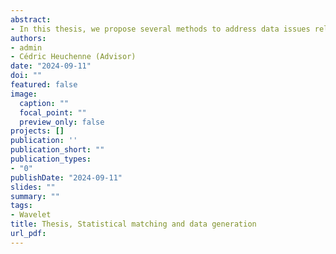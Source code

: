 ```yaml
---
abstract: 
- In this thesis, we propose several methods to address data issues related to the Beamm project. The core of this project is to develop a tax-benefit microsimulation model for Belgium accessible online, requiring intensive data handling. Our challenges consist in creating a unified data set containing variables from different surveys and developing a completely synthetic database for the online development of the Beamm platform. In Chapters 2 and 3, we introduce various approaches to perform statistical matching using machine learning techniques such as Kernel Canonical Correlation Analysis (KCCA), Super-Organizing Map (Super-OM), Autoencoder-Canonical Correlation Analysis (A-CCA) and Multi-output Multilayer Perceptron (MMLP). We include sampling weights in all the methodologies. Moreover, we present a two-step approach to handle data sets containing both categorical and continuous variables, and to address inconsistencies between categorical variables. We have seen that the proposed methodologies can be competitive, especially with KCCA and A-CCA, which combine the distinct advantages of the results obtained with both hot-deck and regression-based methods. In Chapter 4, we employ a range of data generation approaches utilizing various advancements in the Wasserstein Generative Adversarial Network (WGAN) literature. Our algorithms have been adjusted to account for sampling weights, and a new metric based on Support Vector Data Description (SVDD) has been introduced to assess the quality of the generated data. This measure indicates the relative difference between two radii, making it useful for practitioners who have access to a percentage of deviation of the synthetic data compared to the original data. Through our experiments, it became evident that methods employing gradient penalty and sampling weights produced the most favorable outcomes across a spectrum of metrics.
authors:
- admin
- Cédric Heuchenne (Advisor)
date: "2024-09-11"
doi: ""
featured: false
image:
  caption: ""
  focal_point: ""
  preview_only: false
projects: []
publication: ''
publication_short: ""
publication_types:
- "0"
publishDate: "2024-09-11"
slides: ""
summary: ""
tags:
- Wavelet
title: Thesis, Statistical matching and data generation
url_pdf: 
---
```


